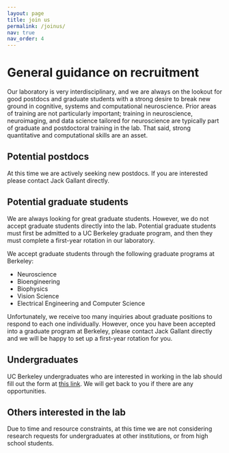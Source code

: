 ```yaml
---
layout: page
title: join us
permalink: /joinus/
nav: true
nav_order: 4
---
```


# General guidance on recruitment

Our laboratory is very interdisciplinary, and we are always on the lookout for good postdocs and graduate students with a strong desire to break new ground in cognitive, systems and computational neuroscience. Prior areas of training are not particularly important; training in neuroscience, neuroimaging, and data science tailored for neuroscience are typically part of graduate and postdoctoral training in the lab. That said, strong quantitative and computational skills are an asset.

## Potential postdocs

At this time we are actively seeking new postdocs. If you are interested please contact Jack Gallant directly.

## Potential graduate students

We are always looking for great graduate students. However, we do not accept graduate students directly into the lab. Potential graduate students must first be admitted to a UC Berkeley graduate program, and then they must complete a first-year rotation in our laboratory.

We accept graduate students through the following graduate programs at Berkeley:

- Neuroscience
- Bioengineering
- Biophysics
- Vision Science
- Electrical Engineering and Computer Science

Unfortunately, we receive too many inquiries about graduate positions to respond to each one individually. However, once you have been accepted into a graduate program at Berkeley, please contact Jack Gallant directly and we will be happy to set up a first-year rotation for you.

## Undergraduates

UC Berkeley undergraduates who are interested in working in the lab should fill out the form at [this link](https://docs.google.com/forms/d/e/1FAIpQLSc1YN-UDi8m1NQbCj4zaThVnVlPyvzmuYa8NVRBCq7oAsi8PQ/viewform?usp=header). We will get back to you if there are any opportunities.

## Others interested in the lab

Due to time and resource constraints, at this time we are not considering research requests for undergraduates at other institutions, or from high school students.
